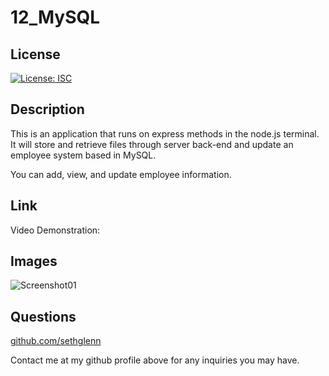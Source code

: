 # 12_MySQL

## License
   
  [![License: ISC](https://img.shields.io/badge/License-ISC-blue.svg)](https://opensource.org/licenses/ISC)

  ## Description

This is an application that runs on express methods in the node.js terminal. It will store and retrieve files through server back-end and update an employee system based in MySQL.

You can add, view, and update employee information.

  ## Link

  Video Demonstration:

  ## Images
![Screenshot01](./instructions/screenshot01.png)


 ## Questions

 [github.com/sethglenn](https://github.com/sethglenn)

 Contact me at my github profile above for any inquiries you may have.